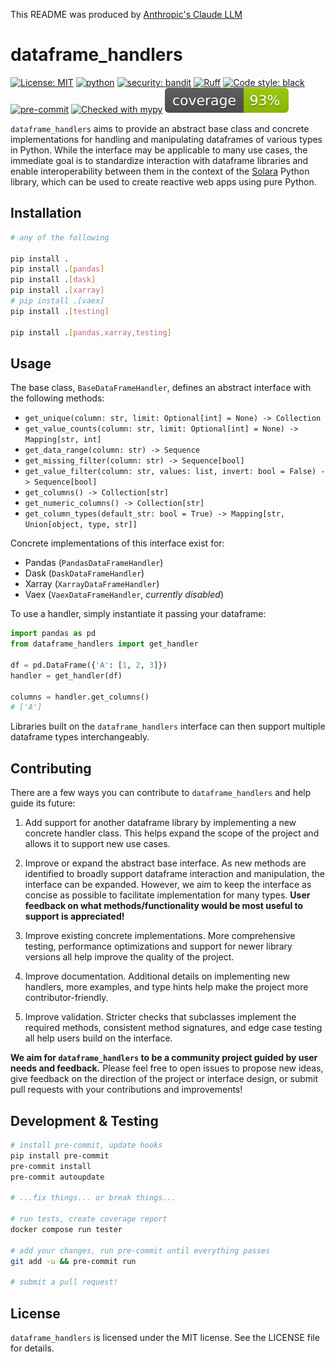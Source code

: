 This README was produced by [Anthropic's Claude LLM](https://www.anthropic.com/product)

# dataframe_handlers

[![License: MIT](https://img.shields.io/badge/License-MIT-yellow.svg)](https://opensource.org/licenses/MIT)
[![python](https://img.shields.io/badge/Python-3.9+-3776AB.svg?style=flat&logo=python&logoColor=white)](https://www.python.org)
[![security: bandit](https://img.shields.io/badge/security-bandit-yellow.svg)](https://github.com/PyCQA/bandit)
[![Ruff](https://img.shields.io/endpoint?url=https://raw.githubusercontent.com/charliermarsh/ruff/main/assets/badge/v1.json)](https://github.com/charliermarsh/ruff)
[![Code style: black](https://img.shields.io/badge/code%20style-black-000000.svg)](https://github.com/psf/black)
[![pre-commit](https://img.shields.io/badge/pre--commit-enabled-brightgreen?logo=pre-commit&logoColor=white)](https://github.com/pre-commit/pre-commit)
[![Checked with mypy](http://www.mypy-lang.org/static/mypy_badge.svg)](http://mypy-lang.org/)
![Test coverage](./coverage.svg)


`dataframe_handlers` aims to provide an abstract base class and concrete implementations for handling and manipulating dataframes of various types in Python.
While the interface may be applicable to many use cases, the immediate goal is to standardize interaction with dataframe libraries and enable interoperability between them in the context of the [Solara](https://solara.dev) Python library, which can be used to create reactive web apps using pure Python.


## Installation

```bash
# any of the following

pip install .
pip install .[pandas]
pip install .[dask]
pip install .[xarray]
# pip install .[vaex]
pip install .[testing]

pip install .[pandas,xarray,testing]
```

## Usage

The base class, `BaseDataFrameHandler`, defines an abstract interface with the following methods:

- `get_unique(column: str, limit: Optional[int] = None) -> Collection`
- `get_value_counts(column: str, limit: Optional[int] = None) -> Mapping[str, int]`
- `get_data_range(column: str) -> Sequence`
- `get_missing_filter(column: str) -> Sequence[bool]`
- `get_value_filter(column: str, values: list, invert: bool = False) -> Sequence[bool]`
- `get_columns() -> Collection[str]`
- `get_numeric_columns() -> Collection[str]`
- `get_column_types(default_str: bool = True) -> Mapping[str, Union[object, type, str]]`

Concrete implementations of this interface exist for:

- Pandas (`PandasDataFrameHandler`)
- Dask (`DaskDataFrameHandler`)
- Xarray (`XarrayDataFrameHandler`)
- Vaex (`VaexDataFrameHandler`, *currently disabled*)

To use a handler, simply instantiate it passing your dataframe:

```python
import pandas as pd
from dataframe_handlers import get_handler

df = pd.DataFrame({'A': [1, 2, 3]})
handler = get_handler(df)

columns = handler.get_columns()
# ['A']
```

Libraries built on the `dataframe_handlers` interface can then support multiple dataframe types interchangeably.

## Contributing

There are a few ways you can contribute to `dataframe_handlers` and help guide its future:

1. Add support for another dataframe library by implementing a new concrete handler class. This helps expand the scope of the project and allows it to support new use cases.

2. Improve or expand the abstract base interface. As new methods are identified to broadly support dataframe interaction and manipulation, the interface can be expanded. However, we aim to keep the interface as concise as possible to facilitate implementation for many types. **User feedback on what methods/functionality would be most useful to support is appreciated!**

3. Improve existing concrete implementations. More comprehensive testing, performance optimizations and support for newer library versions all help improve the quality of the project.

4. Improve documentation. Additional details on implementing new handlers, more examples, and type hints help make the project more contributor-friendly.

5. Improve validation. Stricter checks that subclasses implement the required methods, consistent method signatures, and edge case testing all help users build on the interface.

**We aim for `dataframe_handlers` to be a community project guided by user needs and feedback.** Please feel free to open issues to propose new ideas, give feedback on the direction of the project or interface design, or submit pull requests with your contributions and improvements!

## Development & Testing

```bash
# install pre-commit, update hooks
pip install pre-commit
pre-commit install
pre-commit autoupdate

# ...fix things... or break things...

# run tests, create coverage report
docker compose run tester

# add your changes, run pre-commit until everything passes
git add -u && pre-commit run

# submit a pull request!
```

## License

`dataframe_handlers` is licensed under the MIT license. See the LICENSE file for details.
